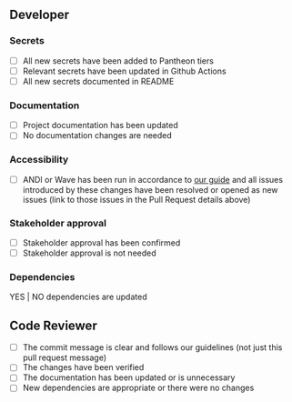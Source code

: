 ## Developer

### Secrets

- [ ] All new secrets have been added to Pantheon tiers
- [ ] Relevant secrets have been updated in Github Actions
- [ ] All new secrets documented in README

### Documentation

- [ ] Project documentation has been updated
- [ ] No documentation changes are needed

### Accessibility

- [ ] ANDI or Wave has been run in accordance to
      [our guide](https://mitlibraries.github.io/guides/basics/a11y.html) and
      all issues introduced by these changes have been resolved or opened as new
      issues (link to those issues in the Pull Request details above)

### Stakeholder approval

- [ ] Stakeholder approval has been confirmed
- [ ] Stakeholder approval is not needed

### Dependencies

YES | NO dependencies are updated


## Code Reviewer

- [ ] The commit message is clear and follows our guidelines
      (not just this pull request message)
- [ ] The changes have been verified
- [ ] The documentation has been updated or is unnecessary
- [ ] New dependencies are appropriate or there were no changes
